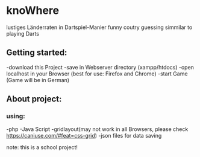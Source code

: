 # knoWhere
lustiges Länderraten in Dartspiel-Manier
funny coutry guessing simmilar to playing Darts

## Getting started:
-download this Project 
-save in Webserver directory (xampp/htdocs)
-open localhost in your Browser (best for use: Firefox and Chrome)
-start Game (Game will be in German)

## About project:

### using:
-php
-Java Script
-gridlayout(may not work in all Browsers, please check https://caniuse.com/#feat=css-grid)
-json files for data saving

note: this is a school project!
